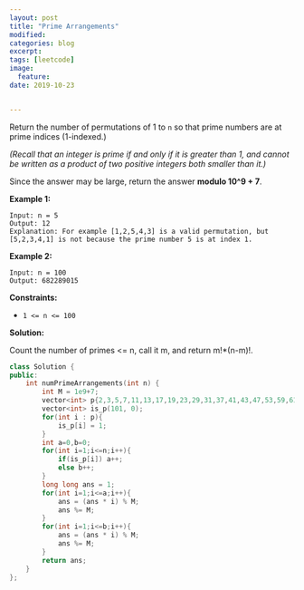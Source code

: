 ```yaml
---
layout: post
title: "Prime Arrangements"
modified:
categories: blog
excerpt:
tags: [leetcode]
image:
  feature:
date: 2019-10-23


---
```


Return the number of permutations of 1 to `n` so that prime numbers are at prime indices (1-indexed.)

*(Recall that an integer is prime if and only if it is greater than 1, and cannot be written as a product of two positive integers both smaller than it.)*

Since the answer may be large, return the answer **modulo 10^9 + 7**.

 

**Example 1:**

```
Input: n = 5
Output: 12
Explanation: For example [1,2,5,4,3] is a valid permutation, but [5,2,3,4,1] is not because the prime number 5 is at index 1.
```

**Example 2:**

```
Input: n = 100
Output: 682289015
```

 

**Constraints:**

- `1 <= n <= 100`



**Solution:**

Count the number of primes <= n, call it m, and return m!*(n-m)!.

```c++
class Solution {
public:
    int numPrimeArrangements(int n) {
        int M = 1e9+7;
        vector<int> p{2,3,5,7,11,13,17,19,23,29,31,37,41,43,47,53,59,61,67,71,73,79,83,89,97};
        vector<int> is_p(101, 0);
        for(int i : p){
            is_p[i] = 1;
        }
        int a=0,b=0;
        for(int i=1;i<=n;i++){
            if(is_p[i]) a++;
            else b++;
        }
        long long ans = 1;
        for(int i=1;i<=a;i++){
            ans = (ans * i) % M;
            ans %= M;
        }
        for(int i=1;i<=b;i++){
            ans = (ans * i) % M;
            ans %= M;
        }
        return ans;
    }
};
```

